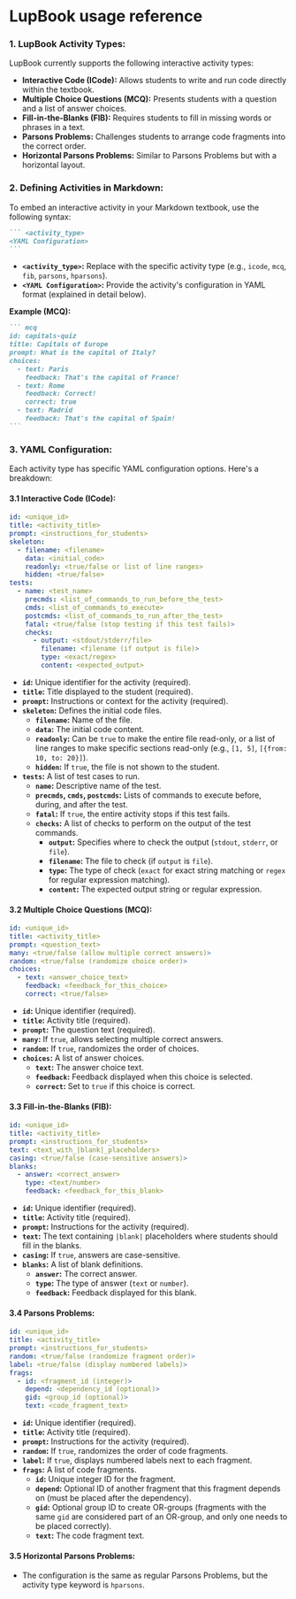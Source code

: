 # LupBook usage reference

### 1. LupBook Activity Types:

LupBook currently supports the following interactive activity types:

- **Interactive Code (ICode):** Allows students to write and run code directly within the textbook.
- **Multiple Choice Questions (MCQ):** Presents students with a question and a list of answer choices.
- **Fill-in-the-Blanks (FIB):**  Requires students to fill in missing words or phrases in a text.
- **Parsons Problems:**  Challenges students to arrange code fragments into the correct order.
- **Horizontal Parsons Problems:** Similar to Parsons Problems but with a horizontal layout.

### 2. Defining Activities in Markdown:

To embed an interactive activity in your Markdown textbook, use the following syntax:

````markdown
``` <activity_type>
<YAML Configuration>
```
````

- **`<activity_type>`:** Replace with the specific activity type (e.g., `icode`, `mcq`, `fib`, `parsons`, `hparsons`).
- **`<YAML Configuration>`:**  Provide the activity's configuration in YAML format (explained in detail below).

**Example (MCQ):**

````markdown
``` mcq
id: capitals-quiz
title: Capitals of Europe
prompt: What is the capital of Italy?
choices:
  - text: Paris
    feedback: That's the capital of France!
  - text: Rome
    feedback: Correct!
    correct: true
  - text: Madrid
    feedback: That's the capital of Spain!
```
````

### 3. YAML Configuration:

Each activity type has specific YAML configuration options. Here's a breakdown:

#### 3.1 Interactive Code (ICode):

```yaml
id: <unique_id>
title: <activity_title>
prompt: <instructions_for_students>
skeleton:
  - filename: <filename>
    data: <initial_code>
    readonly: <true/false or list of line ranges>
    hidden: <true/false>
tests:
  - name: <test_name>
    precmds: <list_of_commands_to_run_before_the_test>
    cmds: <list_of_commands_to_execute>
    postcmds: <list_of_commands_to_run_after_the_test>
    fatal: <true/false (stop testing if this test fails)>
    checks:
      - output: <stdout/stderr/file>
        filename: <filename (if output is file)>
        type: <exact/regex>
        content: <expected_output>
```

- **`id`:** Unique identifier for the activity (required).
- **`title`:** Title displayed to the student (required).
- **`prompt`:** Instructions or context for the activity (required).
- **`skeleton`:**  Defines the initial code files.
    - **`filename`:** Name of the file.
    - **`data`:** The initial code content.
    - **`readonly`:** Can be `true` to make the entire file read-only, or a list of line ranges to make specific sections read-only (e.g., `[1, 5]`, `[{from: 10, to: 20}]`).
    - **`hidden`:**  If `true`, the file is not shown to the student.
- **`tests`:** A list of test cases to run.
    - **`name`:** Descriptive name of the test.
    - **`precmds`, `cmds`, `postcmds`:** Lists of commands to execute before, during, and after the test.
    - **`fatal`:** If `true`, the entire activity stops if this test fails.
    - **`checks`:**  A list of checks to perform on the output of the test commands.
        - **`output`:**  Specifies where to check the output (`stdout`, `stderr`, or `file`).
        - **`filename`:** The file to check (if `output` is `file`).
        - **`type`:** The type of check (`exact` for exact string matching or `regex` for regular expression matching).
        - **`content`:** The expected output string or regular expression.

#### 3.2 Multiple Choice Questions (MCQ):

```yaml
id: <unique_id>
title: <activity_title>
prompt: <question_text>
many: <true/false (allow multiple correct answers)>
random: <true/false (randomize choice order)>
choices:
  - text: <answer_choice_text>
    feedback: <feedback_for_this_choice>
    correct: <true/false>
```

- **`id`:** Unique identifier (required).
- **`title`:** Activity title (required).
- **`prompt`:** The question text (required).
- **`many`:** If `true`, allows selecting multiple correct answers.
- **`random`:** If `true`, randomizes the order of choices.
- **`choices`:** A list of answer choices.
    - **`text`:**  The answer choice text.
    - **`feedback`:**  Feedback displayed when this choice is selected.
    - **`correct`:**  Set to `true` if this choice is correct.

#### 3.3 Fill-in-the-Blanks (FIB):

```yaml
id: <unique_id>
title: <activity_title>
prompt: <instructions_for_students>
text: <text_with_|blank|_placeholders>
casing: <true/false (case-sensitive answers)>
blanks:
  - answer: <correct_answer>
    type: <text/number>
    feedback: <feedback_for_this_blank>
```

- **`id`:** Unique identifier (required).
- **`title`:** Activity title (required).
- **`prompt`:** Instructions for the activity (required).
- **`text`:**  The text containing `|blank|` placeholders where students should fill in the blanks.
- **`casing`:** If `true`, answers are case-sensitive.
- **`blanks`:** A list of blank definitions.
    - **`answer`:** The correct answer.
    - **`type`:** The type of answer (`text` or `number`).
    - **`feedback`:** Feedback displayed for this blank.

#### 3.4 Parsons Problems:

```yaml
id: <unique_id>
title: <activity_title>
prompt: <instructions_for_students>
random: <true/false (randomize fragment order)>
label: <true/false (display numbered labels)>
frags:
  - id: <fragment_id (integer)>
    depend: <dependency_id (optional)>
    gid: <group_id (optional)>
    text: <code_fragment_text>
```

- **`id`:**  Unique identifier (required).
- **`title`:**  Activity title (required).
- **`prompt`:**  Instructions for the activity (required).
- **`random`:** If `true`, randomizes the order of code fragments.
- **`label`:** If `true`, displays numbered labels next to each fragment.
- **`frags`:** A list of code fragments.
    - **`id`:** Unique integer ID for the fragment.
    - **`depend`:**  Optional ID of another fragment that this fragment depends on (must be placed after the dependency).
    - **`gid`:**  Optional group ID to create OR-groups (fragments with the same `gid` are considered part of an OR-group, and only one needs to be placed correctly).
    - **`text`:** The code fragment text.

#### 3.5 Horizontal Parsons Problems:

- The configuration is the same as regular Parsons Problems, but the activity type keyword is `hparsons`.
